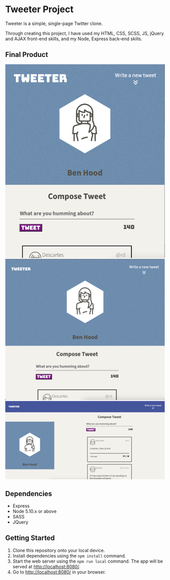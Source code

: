# Tweeter Project

Tweeter is a simple, single-page Twitter clone.

Through creating this project, I have used my HTML, CSS, SCSS, JS, jQuery and AJAX front-end skills, and my Node, Express back-end skills.

## Final Product

!["screenshot of mobile page"](https://github.com/bhood239/tweeter/blob/master/docs/layout-mobile.png?raw=true)
!["screenshot of tablet page"](https://github.com/bhood239/tweeter/blob/master/docs/layout-tablet.png?raw=true)
!["screenshot of tablet page"](https://github.com/bhood239/tweeter/blob/master/docs/Layout-lg.png?raw=true)

## Dependencies

- Express
- Node 5.10.x or above
- SASS
- JQuery

## Getting Started

1. Clone this repository onto your local device.
2. Install dependencies using the `npm install` command.
3. Start the web server using the `npm run local` command. The app will be served at <http://localhost:8080/>.
4. Go to <http://localhost:8080/> in your browser.